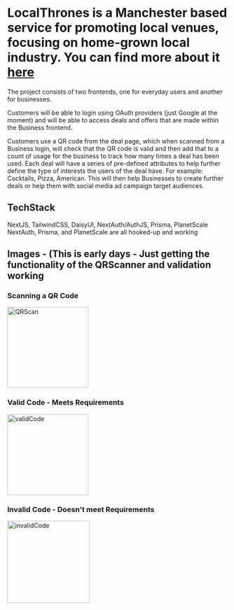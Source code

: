 # LocalThrones is a Manchester based service for promoting local venues, focusing on home-grown local industry. You can find more about it [here](https://www.instagram.com/localthronesmcr/?hl=en-gb)

The project consists of two frontends, one for everyday users and another for businesses.

Customers will be able to login using OAuth providers (just Google at the moment) and will be able to access deals and offers that are made within the Business frontend.

Customers use a QR code from the deal page, which when scanned from a Business login, will check that the QR code is valid and then add that to a count of usage for the business to track how many times a deal has been used. Each deal will have a series of pre-defined attributes to help further define the type of interests the users of the deal have. For example: Cocktails, Pizza, American. This will then help Businesses to create further deals or help them with social media ad campaign target audiences.

## TechStack
NextJS, TailwindCSS, DaisyUI, NextAuth/AuthJS, Prisma, PlanetScale NextAuth, Prisma, and PlanetScale are all hooked-up and working

## Images - (This is early days - Just getting the functionality of the QRScanner and validation working

### Scanning a QR Code

<img width="185" alt="QRScan" src="https://user-images.githubusercontent.com/20094176/226696063-b0737929-b51a-421d-9c94-1b4f50caf46c.png">

### Valid Code - Meets Requirements

<img width="185" alt="validCode" src="https://user-images.githubusercontent.com/20094176/226696151-a247ab74-b00f-4d97-b9c2-8fd1960d6a4c.png">

### Invalid Code - Doesn't meet Requirements

<img width="188" alt="invalidCode" src="https://user-images.githubusercontent.com/20094176/226696222-d2bc59aa-8883-4931-a3eb-6dbceb435a63.png">
